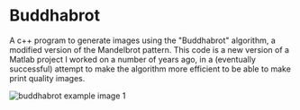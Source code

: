# Buddhabrot
A c++ program to generate images using the "Buddhabrot" algorithm, a modified version of the Mandelbrot pattern. This code is a new version of a Matlab project I worked on a number of years ago, in a (eventually successful) attempt to make the algorithm more efficient to be able to make print quality images.

![buddhabrot example image 1](https://drive.google.com/uc?id=1GZLf3f8yhi0Rbg2gmroRac-YHl6Y6JIz)

